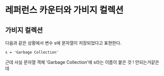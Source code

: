 # 레퍼런스 카운터와 가비지 컬렉션

## 가비지 컬렉션

다음과 같은 상황에서 변수 s에 문자열이 저장되었다고 표현한다.

```python3
s = 'Garbage Collection'
```

근데 사실 문자열 객체 'Garbage Collection'에 s라는 이름이 붙은 것 !
   안되는거같은데


